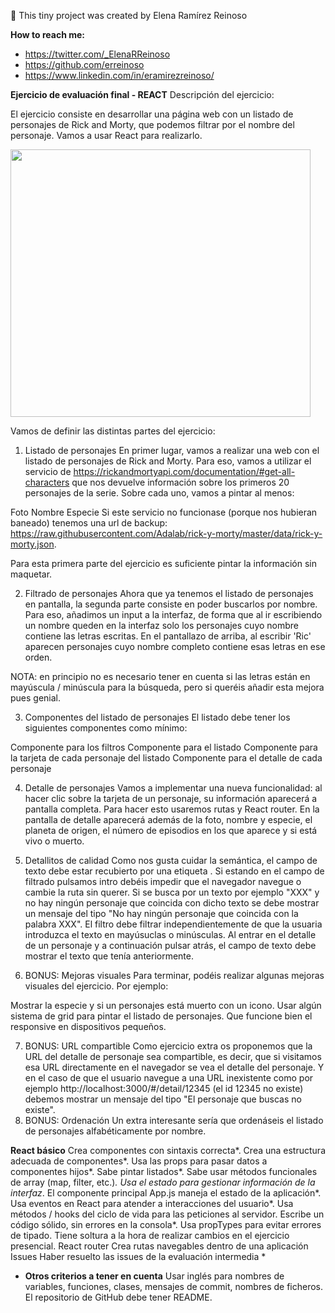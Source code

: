 👋 This tiny project was created by Elena Ramírez Reinoso

**How to reach me:**

- https://twitter.com/_ElenaRReinoso
- https://github.com/erreinoso
- https://www.linkedin.com/in/eramirezreinoso/

**Ejercicio de evaluación final - REACT**
Descripción del ejercicio:

El ejercicio consiste en desarrollar una página web con un listado de personajes de Rick and Morty, que podemos filtrar por el nombre del personaje. Vamos a usar React para realizarlo.

<img src="https://giphy.com/embed/cBIooxvKerol2" width="480" height="428" href="https://giphy.com/gifs/politics-donald-trump-2016-elections-cBIooxvKerol2"><img>

Vamos de definir las distintas partes del ejercicio:

1. Listado de personajes
   En primer lugar, vamos a realizar una web con el listado de personajes de Rick and Morty. Para eso, vamos a utilizar el servicio de https://rickandmortyapi.com/documentation/#get-all-characters que nos devuelve información sobre los primeros 20 personajes de la serie. Sobre cada uno, vamos a pintar al menos:

Foto
Nombre
Especie
Si este servicio no funcionase (porque nos hubieran baneado) tenemos una url de backup: https://raw.githubusercontent.com/Adalab/rick-y-morty/master/data/rick-y-morty.json.

Para esta primera parte del ejercicio es suficiente pintar la información sin maquetar.

2. Filtrado de personajes
   Ahora que ya tenemos el listado de personajes en pantalla, la segunda parte consiste en poder buscarlos por nombre. Para eso, añadimos un input a la interfaz, de forma que al ir escribiendo un nombre queden en la interfaz solo los personajes cuyo nombre contiene las letras escritas. En el pantallazo de arriba, al escribir 'Ric' aparecen personajes cuyo nombre completo contiene esas letras en ese orden.

NOTA: en principio no es necesario tener en cuenta si las letras están en mayúscula / minúscula para la búsqueda, pero si queréis añadir esta mejora pues genial.

3. Componentes del listado de personajes
   El listado debe tener los siguientes componentes como mínimo:

Componente para los filtros
Componente para el listado
Componente para la tarjeta de cada personaje del listado Componente para el detalle de cada personaje

4. Detalle de personajes
   Vamos a implementar una nueva funcionalidad: al hacer clic sobre la tarjeta de un personaje, su información aparecerá a pantalla completa. Para hacer esto usaremos rutas y React router. En la pantalla de detalle aparecerá además de la foto, nombre y especie, el planeta de origen, el número de episodios en los que aparece y si está vivo o muerto.

5. Detallitos de calidad
   Como nos gusta cuidar la semántica, el campo de texto debe estar recubierto por una etiqueta .
   Si estando en el campo de filtrado pulsamos intro debéis impedir que el navegador navegue o cambie la ruta sin querer.
   Si se busca por un texto por ejemplo "XXX" y no hay ningún personaje que coincida con dicho texto se debe mostrar un mensaje del tipo "No hay ningún personaje que coincida con la palabra XXX".
   El filtro debe filtrar independientemente de que la usuaria introduzca el texto en mayúsuclas o minúsculas.
   Al entrar en el detalle de un personaje y a continuación pulsar atrás, el campo de texto debe mostrar el texto que tenía anteriormente.
6. BONUS: Mejoras visuales
   Para terminar, podéis realizar algunas mejoras visuales del ejercicio. Por ejemplo:

Mostrar la especie y si un personajes está muerto con un icono.
Usar algún sistema de grid para pintar el listado de personajes.
Que funcione bien el responsive en dispositivos pequeños.

7. BONUS: URL compartible
   Como ejercicio extra os proponemos que la URL del detalle de personaje sea compartible, es decir, que si visitamos esa URL directamente en el navegador se vea el detalle del personaje.
   Y en el caso de que el usuario navegue a una URL inexistente como por ejemplo http://localhost:3000/#/detail/12345 (el id 12345 no existe) debemos mostrar un mensaje del tipo "El personaje que buscas no existe".
8. BONUS: Ordenación
   Un extra interesante sería que ordenáseis el listado de personajes alfabéticamente por nombre.

**React básico**
Crea componentes con sintaxis correcta*.
Crea una estructura adecuada de componentes*.
Usa las props para pasar datos a componentes hijos*.
Sabe pintar listados*.
Sabe usar métodos funcionales de array (map, filter, etc.)_.
Usa el estado para gestionar información de la interfaz_.
El componente principal App.js maneja el estado de la aplicación*.
Usa eventos en React para atender a interacciones del usuario*.
Usa métodos / hooks del ciclo de vida para las peticiones al servidor.
Escribe un código sólido, sin errores en la consola*.
Usa propTypes para evitar errores de tipado.
Tiene soltura a la hora de realizar cambios en el ejercicio presencial.
React router
Crea rutas navegables dentro de una aplicación
Issues
Haber resuelto las issues de la evaluación intermedia *

- **Otros criterios a tener en cuenta**
  Usar inglés para nombres de variables, funciones, clases, mensajes de commit, nombres de ficheros.
  El repositorio de GitHub debe tener README.
